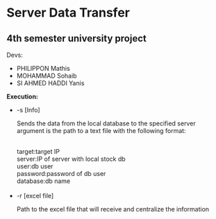 <h1>Server Data Transfer</h1>

<h2>4th semester university project</h2>

Devs:
<ul>
<li>PHILIPPON Mathis</li>
<li>MOHAMMAD Sohaib</li>
<li>SI AHMED HADDI Yanis</li>
</ul>

<b>Execution:</b>
<ul>
<li>-s [Info]<br><p>Sends the data from the local database to the specified server<br>
argument is the path to a text file with the following format:</p>
<br>
target:target IP<br>
server:IP of server with local stock db<br>
user:db user<br>
password:password of db user<br>
database:db name<br>
</li>
<br>
<li>-r [excel file]<br>
<p>Path to the excel file that will receive and centralize the information</p>
</li>
</ul>
